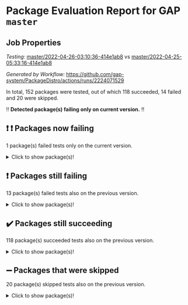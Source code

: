 # Package Evaluation Report for GAP `master`

## Job Properties

*Testing:* [master/2022-04-26-03:10:36-414e1ab8](https://github.com/gap-system/PackageDistro/blob/data/reports/master/2022-04-26-03:10:36-414e1ab8) vs [master/2022-04-25-05:33:16-414e1ab8](https://github.com/gap-system/PackageDistro/blob/data/reports/master/2022-04-25-05:33:16-414e1ab8)

*Generated by Workflow:* https://github.com/gap-system/PackageDistro/actions/runs/2224071529

In total, 152 packages were tested, out of which 118 succeeded, 14 failed and 20 were skipped.

:bangbang: **Detected package(s) failing only on current version.** :bangbang:

## :exclamation: :exclamation: Packages now failing

1 package(s) failed tests only on the current version.
<details> <summary>Click to show package(s)!</summary>

- xmod 2.86 [(failure)](https://github.com/gap-system/PackageDistro/runs/6168669770?check_suite_focus=true) vs xmod 2.86 [(success)](https://github.com/gap-system/PackageDistro/runs/6152071976?check_suite_focus=true) <br>
</details>

## :exclamation: Packages still failing

13 package(s) failed tests also on the previous version.
<details><summary>Click to show package(s)!</summary>

- fining 1.4.1 [(failure)](https://github.com/gap-system/PackageDistro/runs/6168665504?check_suite_focus=true)
- francy 1.2.4 [(failure)](https://github.com/gap-system/PackageDistro/runs/6168665756?check_suite_focus=true)
- hap 1.39 [(failure)](https://github.com/gap-system/PackageDistro/runs/6168666168?check_suite_focus=true)
- normalizinterface 1.3.2 [(failure)](https://github.com/gap-system/PackageDistro/runs/6168667465?check_suite_focus=true)
- packagemanager 1.2 [(failure)](https://github.com/gap-system/PackageDistro/runs/6168667757?check_suite_focus=true)
- rcwa 4.6.4 [(failure)](https://github.com/gap-system/PackageDistro/runs/6168668169?check_suite_focus=true)
- recog 1.3.2 [(failure)](https://github.com/gap-system/PackageDistro/runs/6168668236?check_suite_focus=true)
- semigroups 4.0.0 [(failure)](https://github.com/gap-system/PackageDistro/runs/6168668518?check_suite_focus=true)
- transgrp 3.6.1 [(failure)](https://github.com/gap-system/PackageDistro/runs/6168669286?check_suite_focus=true)
- ugaly 4.0.2 [(failure)](https://github.com/gap-system/PackageDistro/runs/6168669332?check_suite_focus=true)
- unitlib 4.0.0 [(failure)](https://github.com/gap-system/PackageDistro/runs/6168669467?check_suite_focus=true)
- wedderga 4.10.1 [(failure)](https://github.com/gap-system/PackageDistro/runs/6168669707?check_suite_focus=true)
- yangbaxter 0.9.0 [(failure)](https://github.com/gap-system/PackageDistro/runs/6168669883?check_suite_focus=true)
</details>

## :heavy_check_mark: Packages still succeeding

118 package(s) succeeded tests also on the previous version.
<details><summary>Click to show package(s)!</summary>

- ace 5.4 [(success)](https://github.com/gap-system/PackageDistro/runs/6168663793?check_suite_focus=true)
- aclib 1.3.2 [(success)](https://github.com/gap-system/PackageDistro/runs/6168663843?check_suite_focus=true)
- agt 0.2 [(success)](https://github.com/gap-system/PackageDistro/runs/6168663904?check_suite_focus=true)
- alnuth 3.2.1 [(success)](https://github.com/gap-system/PackageDistro/runs/6168663945?check_suite_focus=true)
- anupq 3.2.6 [(success)](https://github.com/gap-system/PackageDistro/runs/6168663981?check_suite_focus=true)
- atlasrep 2.1.2 [(success)](https://github.com/gap-system/PackageDistro/runs/6168664019?check_suite_focus=true)
- autodoc 2022.03.10 [(success)](https://github.com/gap-system/PackageDistro/runs/6168664059?check_suite_focus=true)
- automata 1.15 [(success)](https://github.com/gap-system/PackageDistro/runs/6168664119?check_suite_focus=true)
- automgrp 1.3.2 [(success)](https://github.com/gap-system/PackageDistro/runs/6168664168?check_suite_focus=true)
- autpgrp 1.10.2 [(success)](https://github.com/gap-system/PackageDistro/runs/6168664222?check_suite_focus=true)
- cap 2022.04-02 [(success)](https://github.com/gap-system/PackageDistro/runs/6168664273?check_suite_focus=true)
- caratinterface 2.3.3 [(success)](https://github.com/gap-system/PackageDistro/runs/6168664333?check_suite_focus=true)
- cddinterface 2020.06.24 [(success)](https://github.com/gap-system/PackageDistro/runs/6168664385?check_suite_focus=true)
- circle 1.6.4 [(success)](https://github.com/gap-system/PackageDistro/runs/6168664435?check_suite_focus=true)
- cohomolo 1.6.10 [(success)](https://github.com/gap-system/PackageDistro/runs/6168664484?check_suite_focus=true)
- congruence 1.2.3 [(success)](https://github.com/gap-system/PackageDistro/runs/6168664526?check_suite_focus=true)
- corelg 1.56 [(success)](https://github.com/gap-system/PackageDistro/runs/6168664565?check_suite_focus=true)
- crime 1.6 [(success)](https://github.com/gap-system/PackageDistro/runs/6168664628?check_suite_focus=true)
- crisp 1.4.5 [(success)](https://github.com/gap-system/PackageDistro/runs/6168664672?check_suite_focus=true)
- crypting 0.10 [(success)](https://github.com/gap-system/PackageDistro/runs/6168664718?check_suite_focus=true)
- cryst 4.1.24 [(success)](https://github.com/gap-system/PackageDistro/runs/6168664766?check_suite_focus=true)
- crystcat 1.1.9 [(success)](https://github.com/gap-system/PackageDistro/runs/6168664810?check_suite_focus=true)
- ctbllib 1.3.3 [(success)](https://github.com/gap-system/PackageDistro/runs/6168664847?check_suite_focus=true)
- cubefree 1.19 [(success)](https://github.com/gap-system/PackageDistro/runs/6168664884?check_suite_focus=true)
- curlinterface 2.2.2 [(success)](https://github.com/gap-system/PackageDistro/runs/6168664931?check_suite_focus=true)
- cvec 2.7.5 [(success)](https://github.com/gap-system/PackageDistro/runs/6168664986?check_suite_focus=true)
- datastructures 0.2.7 [(success)](https://github.com/gap-system/PackageDistro/runs/6168665033?check_suite_focus=true)
- deepthought 1.0.5 [(success)](https://github.com/gap-system/PackageDistro/runs/6168665076?check_suite_focus=true)
- design 1.7 [(success)](https://github.com/gap-system/PackageDistro/runs/6168665142?check_suite_focus=true)
- difsets 2.3.1 [(success)](https://github.com/gap-system/PackageDistro/runs/6168665188?check_suite_focus=true)
- digraphs 1.5.2 [(success)](https://github.com/gap-system/PackageDistro/runs/6168665236?check_suite_focus=true)
- edim 1.3.5 [(success)](https://github.com/gap-system/PackageDistro/runs/6168665282?check_suite_focus=true)
- example 4.3.0 [(success)](https://github.com/gap-system/PackageDistro/runs/6168665336?check_suite_focus=true)
- factint 1.6.3 [(success)](https://github.com/gap-system/PackageDistro/runs/6168665380?check_suite_focus=true)
- ferret 1.0.7 [(success)](https://github.com/gap-system/PackageDistro/runs/6168665425?check_suite_focus=true)
- fga 1.4.0 [(success)](https://github.com/gap-system/PackageDistro/runs/6168665462?check_suite_focus=true)
- float 1.0.3 [(success)](https://github.com/gap-system/PackageDistro/runs/6168665543?check_suite_focus=true)
- format 1.4.3 [(success)](https://github.com/gap-system/PackageDistro/runs/6168665581?check_suite_focus=true)
- forms 1.2.7 [(success)](https://github.com/gap-system/PackageDistro/runs/6168665632?check_suite_focus=true)
- fplsa 1.2.5 [(success)](https://github.com/gap-system/PackageDistro/runs/6168665691?check_suite_focus=true)
- fr 2.4.8 [(success)](https://github.com/gap-system/PackageDistro/runs/6168665721?check_suite_focus=true)
- fwtree 1.3 [(success)](https://github.com/gap-system/PackageDistro/runs/6168665793?check_suite_focus=true)
- gbnp 1.0.5 [(success)](https://github.com/gap-system/PackageDistro/runs/6168665833?check_suite_focus=true)
- generalizedmorphismsforcap 2022.03-03 [(success)](https://github.com/gap-system/PackageDistro/runs/6168665863?check_suite_focus=true)
- genss 1.6.6 [(success)](https://github.com/gap-system/PackageDistro/runs/6168665900?check_suite_focus=true)
- gradedringforhomalg 2022.03-01 [(success)](https://github.com/gap-system/PackageDistro/runs/6168665940?check_suite_focus=true)
- grape 4.8.5 [(success)](https://github.com/gap-system/PackageDistro/runs/6168665972?check_suite_focus=true)
- groupoids 1.69 [(success)](https://github.com/gap-system/PackageDistro/runs/6168666017?check_suite_focus=true)
- grpconst 2.6.2 [(success)](https://github.com/gap-system/PackageDistro/runs/6168666053?check_suite_focus=true)
- guarana 0.96.3 [(success)](https://github.com/gap-system/PackageDistro/runs/6168666093?check_suite_focus=true)
- guava 3.16 [(success)](https://github.com/gap-system/PackageDistro/runs/6168666129?check_suite_focus=true)
- hapcryst 0.1.14 [(success)](https://github.com/gap-system/PackageDistro/runs/6168666201?check_suite_focus=true)
- hecke 1.5.3 [(success)](https://github.com/gap-system/PackageDistro/runs/6168666246?check_suite_focus=true)
- help 3.5 [(success)](https://github.com/gap-system/PackageDistro/runs/6168666280?check_suite_focus=true)
- idrel 2.43 [(success)](https://github.com/gap-system/PackageDistro/runs/6168666324?check_suite_focus=true)
- images 1.3.1 [(success)](https://github.com/gap-system/PackageDistro/runs/6168666368?check_suite_focus=true)
- intpic 0.2.4 [(success)](https://github.com/gap-system/PackageDistro/runs/6168666405?check_suite_focus=true)
- io 4.7.2 [(success)](https://github.com/gap-system/PackageDistro/runs/6168666456?check_suite_focus=true)
- irredsol 1.4.3 [(success)](https://github.com/gap-system/PackageDistro/runs/6168666502?check_suite_focus=true)
- json 2.1.0 [(success)](https://github.com/gap-system/PackageDistro/runs/6168666541?check_suite_focus=true)
- jupyterkernel 1.4.1 [(success)](https://github.com/gap-system/PackageDistro/runs/6168666588?check_suite_focus=true)
- jupyterviz 1.5.1 [(success)](https://github.com/gap-system/PackageDistro/runs/6168666630?check_suite_focus=true)
- kan 1.34 [(success)](https://github.com/gap-system/PackageDistro/runs/6168666686?check_suite_focus=true)
- kbmag 1.5.9 [(success)](https://github.com/gap-system/PackageDistro/runs/6168666731?check_suite_focus=true)
- laguna 3.9.4 [(success)](https://github.com/gap-system/PackageDistro/runs/6168666764?check_suite_focus=true)
- liealgdb 2.2.1 [(success)](https://github.com/gap-system/PackageDistro/runs/6168666804?check_suite_focus=true)
- liepring 2.6 [(success)](https://github.com/gap-system/PackageDistro/runs/6168666839?check_suite_focus=true)
- liering 2.4.2 [(success)](https://github.com/gap-system/PackageDistro/runs/6168666882?check_suite_focus=true)
- linearalgebraforcap 2022.04-02 [(success)](https://github.com/gap-system/PackageDistro/runs/6168666919?check_suite_focus=true)
- loops 3.4.1 [(success)](https://github.com/gap-system/PackageDistro/runs/6168666961?check_suite_focus=true)
- lpres 1.0.3 [(success)](https://github.com/gap-system/PackageDistro/runs/6168667002?check_suite_focus=true)
- majoranaalgebras 1.4 [(success)](https://github.com/gap-system/PackageDistro/runs/6168667050?check_suite_focus=true)
- mapclass 1.4.5 [(success)](https://github.com/gap-system/PackageDistro/runs/6168667091?check_suite_focus=true)
- matgrp 0.64 [(success)](https://github.com/gap-system/PackageDistro/runs/6168667138?check_suite_focus=true)
- modisom 2.5.1 [(success)](https://github.com/gap-system/PackageDistro/runs/6168667179?check_suite_focus=true)
- modulepresentationsforcap 2022.03-02 [(success)](https://github.com/gap-system/PackageDistro/runs/6168667229?check_suite_focus=true)
- monoidalcategories 2022.04-03 [(success)](https://github.com/gap-system/PackageDistro/runs/6168667267?check_suite_focus=true)
- nconvex 2020.11-04 [(success)](https://github.com/gap-system/PackageDistro/runs/6168667311?check_suite_focus=true)
- nilmat 1.4.1 [(success)](https://github.com/gap-system/PackageDistro/runs/6168667346?check_suite_focus=true)
- nock 1.5 [(success)](https://github.com/gap-system/PackageDistro/runs/6168667414?check_suite_focus=true)
- nq 2.5.8 [(success)](https://github.com/gap-system/PackageDistro/runs/6168667513?check_suite_focus=true)
- numericalsgps 1.3.0 [(success)](https://github.com/gap-system/PackageDistro/runs/6168667563?check_suite_focus=true)
- openmath 11.5.0 [(success)](https://github.com/gap-system/PackageDistro/runs/6168667628?check_suite_focus=true)
- orb 4.8.4 [(success)](https://github.com/gap-system/PackageDistro/runs/6168667678?check_suite_focus=true)
- patternclass 2.4.2 [(success)](https://github.com/gap-system/PackageDistro/runs/6168667813?check_suite_focus=true)
- permut 2.0.4 [(success)](https://github.com/gap-system/PackageDistro/runs/6168667855?check_suite_focus=true)
- polenta 1.3.10 [(success)](https://github.com/gap-system/PackageDistro/runs/6168667897?check_suite_focus=true)
- polymaking 0.8.6 [(success)](https://github.com/gap-system/PackageDistro/runs/6168667949?check_suite_focus=true)
- primgrp 3.4.1 [(success)](https://github.com/gap-system/PackageDistro/runs/6168667989?check_suite_focus=true)
- profiling 2.5.0 [(success)](https://github.com/gap-system/PackageDistro/runs/6168668038?check_suite_focus=true)
- qpa 1.33 [(success)](https://github.com/gap-system/PackageDistro/runs/6168668086?check_suite_focus=true)
- quagroup 1.8.3 [(success)](https://github.com/gap-system/PackageDistro/runs/6168668117?check_suite_focus=true)
- radiroot 2.9 [(success)](https://github.com/gap-system/PackageDistro/runs/6168668141?check_suite_focus=true)
- rds 1.8 [(success)](https://github.com/gap-system/PackageDistro/runs/6168668199?check_suite_focus=true)
- repndecomp 1.2.1 [(success)](https://github.com/gap-system/PackageDistro/runs/6168668278?check_suite_focus=true)
- repsn 3.1.0 [(success)](https://github.com/gap-system/PackageDistro/runs/6168668320?check_suite_focus=true)
- resclasses 4.7.2 [(success)](https://github.com/gap-system/PackageDistro/runs/6168668377?check_suite_focus=true)
- scscp 2.3.1 [(success)](https://github.com/gap-system/PackageDistro/runs/6168668434?check_suite_focus=true)
- sglppow 2.2 [(success)](https://github.com/gap-system/PackageDistro/runs/6168668580?check_suite_focus=true)
- sgpviz 0.999.5 [(success)](https://github.com/gap-system/PackageDistro/runs/6168668653?check_suite_focus=true)
- simpcomp 2.1.14 [(success)](https://github.com/gap-system/PackageDistro/runs/6168668722?check_suite_focus=true)
- singular 2020.12.18 [(success)](https://github.com/gap-system/PackageDistro/runs/6168668788?check_suite_focus=true)
- sla 1.5.3 [(success)](https://github.com/gap-system/PackageDistro/runs/6168668853?check_suite_focus=true)
- smallgrp 1.5 [(success)](https://github.com/gap-system/PackageDistro/runs/6168668898?check_suite_focus=true)
- smallsemi 0.6.13 [(success)](https://github.com/gap-system/PackageDistro/runs/6168668944?check_suite_focus=true)
- sonata 2.9.4 [(success)](https://github.com/gap-system/PackageDistro/runs/6168668983?check_suite_focus=true)
- sophus 1.25 [(success)](https://github.com/gap-system/PackageDistro/runs/6168669033?check_suite_focus=true)
- spinsym 1.5.2 [(success)](https://github.com/gap-system/PackageDistro/runs/6168669067?check_suite_focus=true)
- symbcompcc 1.3.2 [(success)](https://github.com/gap-system/PackageDistro/runs/6168669103?check_suite_focus=true)
- thelma 1.3 [(success)](https://github.com/gap-system/PackageDistro/runs/6168669148?check_suite_focus=true)
- tomlib 1.2.9 [(success)](https://github.com/gap-system/PackageDistro/runs/6168669190?check_suite_focus=true)
- toric 1.9.5 [(success)](https://github.com/gap-system/PackageDistro/runs/6168669233?check_suite_focus=true)
- unipot 1.5 [(success)](https://github.com/gap-system/PackageDistro/runs/6168669386?check_suite_focus=true)
- utils 0.72 [(success)](https://github.com/gap-system/PackageDistro/runs/6168669512?check_suite_focus=true)
- uuid 0.7 [(success)](https://github.com/gap-system/PackageDistro/runs/6168669579?check_suite_focus=true)
- walrus 0.9991 [(success)](https://github.com/gap-system/PackageDistro/runs/6168669653?check_suite_focus=true)
- xmodalg 1.18 [(success)](https://github.com/gap-system/PackageDistro/runs/6168669831?check_suite_focus=true)
- zeromqinterface 0.13 [(success)](https://github.com/gap-system/PackageDistro/runs/6168669941?check_suite_focus=true)
</details>

## :heavy_minus_sign: Packages that were skipped

20 package(s) skipped tests also on the previous version.
<details><summary>Click to show package(s)!</summary>

- 4ti2interface 2022.03-01 [(skipped)](https://github.com/gap-system/PackageDistro/runs/6168595592?check_suite_focus=true)
- browse 1.8.14 [(skipped)](https://github.com/gap-system/PackageDistro/runs/6168595592?check_suite_focus=true)
- examplesforhomalg 2022.03-01 [(skipped)](https://github.com/gap-system/PackageDistro/runs/6168595592?check_suite_focus=true)
- gapdoc 1.6.5 [(skipped)](https://github.com/gap-system/PackageDistro/runs/6168595592?check_suite_focus=true)
- gauss 2022.03-01 [(skipped)](https://github.com/gap-system/PackageDistro/runs/6168595592?check_suite_focus=true)
- gaussforhomalg 2022.03-01 [(skipped)](https://github.com/gap-system/PackageDistro/runs/6168595592?check_suite_focus=true)
- gradedmodules 2022.03-01 [(skipped)](https://github.com/gap-system/PackageDistro/runs/6168595592?check_suite_focus=true)
- homalg 2022.03-01 [(skipped)](https://github.com/gap-system/PackageDistro/runs/6168595592?check_suite_focus=true)
- homalgtocas 2022.03-01 [(skipped)](https://github.com/gap-system/PackageDistro/runs/6168595592?check_suite_focus=true)
- io_forhomalg 2022.03-01 [(skipped)](https://github.com/gap-system/PackageDistro/runs/6168595592?check_suite_focus=true)
- itc 1.5.1 [(skipped)](https://github.com/gap-system/PackageDistro/runs/6168595592?check_suite_focus=true)
- localizeringforhomalg 2022.03-01 [(skipped)](https://github.com/gap-system/PackageDistro/runs/6168595592?check_suite_focus=true)
- matricesforhomalg 2022.04-01 [(skipped)](https://github.com/gap-system/PackageDistro/runs/6168595592?check_suite_focus=true)
- modules 2022.03-01 [(skipped)](https://github.com/gap-system/PackageDistro/runs/6168595592?check_suite_focus=true)
- polycyclic 2.16 [(skipped)](https://github.com/gap-system/PackageDistro/runs/6168595592?check_suite_focus=true)
- ringsforhomalg 2022.04-01 [(skipped)](https://github.com/gap-system/PackageDistro/runs/6168595592?check_suite_focus=true)
- sco 2022.03-01 [(skipped)](https://github.com/gap-system/PackageDistro/runs/6168595592?check_suite_focus=true)
- toolsforhomalg 2022.04-01 [(skipped)](https://github.com/gap-system/PackageDistro/runs/6168595592?check_suite_focus=true)
- toricvarieties 2022.03.23 [(skipped)](https://github.com/gap-system/PackageDistro/runs/6168595592?check_suite_focus=true)
- xgap 4.31 [(skipped)](https://github.com/gap-system/PackageDistro/runs/6168595592?check_suite_focus=true)
</details>

